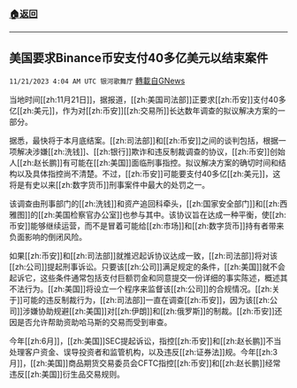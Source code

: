 ###  [:house:返回](README.md)
---


## 美国要求Binance币安支付40多亿美元以结束案件
`11/21/2023 4:04 AM UTC 银河歌舞厅` [轉載自GNews](https://gnews.org/articles/1997911)

当地时间[[zh:11月21日]]，据报道，[[zh:美国司法部]]正要求[[zh:币安]]支付40多亿[[zh:美元]]，作为对[[zh:币安]][[zh:交易所]]长达数年调查的拟议解决方案的一部分。

据悉，最快将于本月底结案。[[zh:司法部]]和[[zh:币安]]之间的谈判包括，根据一项解决涉嫌[[zh:洗钱]]、[[zh:银行]]欺诈和违反制裁调查的协议，[[zh:币安]]创始人[[zh:赵长鹏]]有可能在[[zh:美国]]面临刑事指控。拟议解决方案的确切时间和结构以及具体指控尚不清楚。不过，[[zh:币安]]可能要支付40多亿[[zh:美元]]，这将是有史以来[[zh:数字货币]]刑事案件中最大的处罚之一。

该调查由刑事部门的[[zh:洗钱]]和资产追回科牵头，[[zh:国家安全部门]]和[[zh:西雅图]]的[[zh:美国检察官办公室]]也参与其中。该协议旨在达成一种平衡，使[[zh:币安]]能够继续运营，而不是冒着可能给[[zh:市场]]和[[zh:数字货币]]持有者带来负面影响的倒闭风险。

如果[[zh:币安]]和[[zh:司法部]]就推迟起诉协议达成一致，[[zh:司法部]]将对该[[zh:公司]]提起刑事诉讼。只要该[[zh:公司]]满足规定的条件，[[zh:美国]]就不会起诉它，这些条件通常包括支付巨额罚金和同意提交一份详细的事实陈述，概述其不法行为。[[zh:美国]]将设立一个程序来监督该[[zh:公司]]的合规情况。[[zh:关于]]可能的违反制裁行为，[[zh:司法部]]一直在调查[[zh:币安]]，因为该[[zh:公司]]涉嫌协助规避[[zh:美国]]对[[zh:伊朗]]和[[zh:俄罗斯]]的制裁。[[zh:币安]]还因是否允许帮助资助哈马斯的交易而受到审查。

今年[[zh:6月]]，[[zh:美国]]SEC提起诉讼，指控[[zh:币安]]和[[zh:赵长鹏]]不当处理客户资金、误导投资者和监管机构，以及违反[[zh:证券法]]规。今年[[zh:3月]]，[[zh:美国]]商品期货交易委员会CFTC指控[[zh:币安]]和[[zh:赵长鹏]]经常违反[[zh:美国]]衍生品交易规则。
